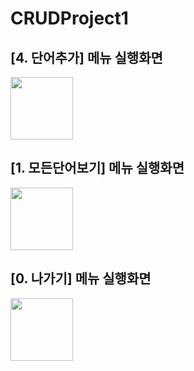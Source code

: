 # CRUDProject1

## [4. 단어추가] 메뉴 실행화면
<img src="https://github.com/k-hyeongi/CRUDProject1/blob/main/screenshot/%E1%84%89%E1%85%B3%E1%84%8F%E1%85%B3%E1%84%85%E1%85%B5%E1%86%AB%E1%84%89%E1%85%A3%E1%86%BA%202022-09-06%20%E1%84%8B%E1%85%A9%E1%84%92%E1%85%AE%203.44.58.png?raw=true" width="100" />

## [1. 모든단어보기] 메뉴 실행화면
<img src="https://github.com/k-hyeongi/CRUDProject1/blob/main/screenshot/%E1%84%89%E1%85%B3%E1%84%8F%E1%85%B3%E1%84%85%E1%85%B5%E1%86%AB%E1%84%89%E1%85%A3%E1%86%BA%202022-09-06%20%E1%84%8B%E1%85%A9%E1%84%92%E1%85%AE%203.45.54.png?raw=true" width="100" />

## [0. 나가기] 메뉴 실행화면
<img src="https://github.com/k-hyeongi/CRUDProject1/blob/main/screenshot/%E1%84%89%E1%85%B3%E1%84%8F%E1%85%B3%E1%84%85%E1%85%B5%E1%86%AB%E1%84%89%E1%85%A3%E1%86%BA%202022-09-06%20%E1%84%8B%E1%85%A9%E1%84%92%E1%85%AE%203.46.07.png?raw=true" width="100" />
